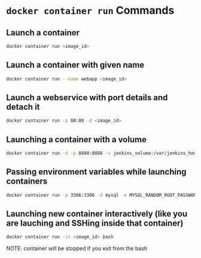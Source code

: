 # `docker container run` Commands

## Launch a container

```bash
docker container run <image_id>
```

## Launch a container with given name

```bash
docker container run --name webapp <image_id>
```

## Launch a webservice with port details and detach it

```bash
docker container run -p 80:80 -d <image_id>
```

## Launching a container with a volume

```bash
docker container run -d -p 8080:8080 -v jenkins_volume:/var/jenkins_home --name jenkins_server jenkins_server:2.0
```

## Passing environment variables while launching containers

```bash
docker container run -p 3306:3306 -d mysql -e MYSQL_RANDOM_ROOT_PASSWORD=yes
```

## Launching new container interactively (like you are lauching and SSHing inside that container)

```bash
docker container run -it <image_id> bash
```

NOTE: container will be stopped if you exit from the bash
